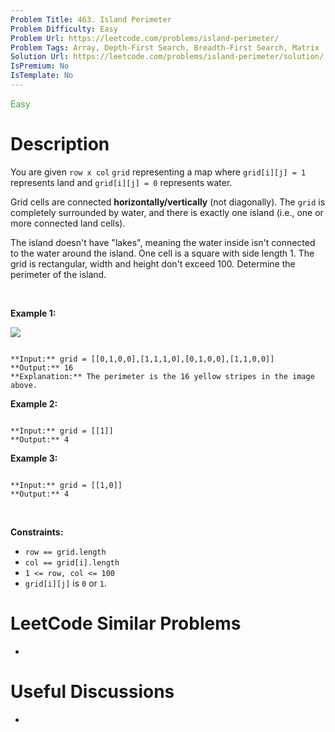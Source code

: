 ```yaml
---
Problem Title: 463. Island Perimeter
Problem Difficulty: Easy
Problem Url: https://leetcode.com/problems/island-perimeter/
Problem Tags: Array, Depth-First Search, Breadth-First Search, Matrix
Solution Url: https://leetcode.com/problems/island-perimeter/solution/
IsPremium: No
IsTemplate: No
---
```


<span style="color: rgb(67, 160, 71);">Easy</span>

# Description

You are given `row x col` `grid` representing a map where `grid[i][j] = 1` represents land and `grid[i][j] = 0` represents water.


Grid cells are connected **horizontally/vertically** (not diagonally). The `grid` is completely surrounded by water, and there is exactly one island (i.e., one or more connected land cells).


The island doesn't have "lakes", meaning the water inside isn't connected to the water around the island. One cell is a square with side length 1. The grid is rectangular, width and height don't exceed 100. Determine the perimeter of the island.


 


**Example 1:**


![](https://assets.leetcode.com/uploads/2018/10/12/island.png)

```

**Input:** grid = [[0,1,0,0],[1,1,1,0],[0,1,0,0],[1,1,0,0]]
**Output:** 16
**Explanation:** The perimeter is the 16 yellow stripes in the image above.

```

**Example 2:**



```

**Input:** grid = [[1]]
**Output:** 4

```

**Example 3:**



```

**Input:** grid = [[1,0]]
**Output:** 4

```

 


**Constraints:**


* `row == grid.length`
* `col == grid[i].length`
* `1 <= row, col <= 100`
* `grid[i][j]` is `0` or `1`.




# LeetCode Similar Problems

- []()

# Useful Discussions

- []()
